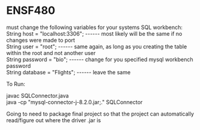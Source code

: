 # ENSF480

must change the following variables for your systems SQL workbench:  
String host = "localhost:3306";   ------ most likely will be the same if no changes were made to port  
String user = "root";             ------ same again, as long as you creating the table within the root and not another user  
String password = "bio";          ------ change for you specified mysql workbench password  
String database = "Flights";      ------ leave the same  

To Run:

javac SQLConnector.java  
java -cp "mysql-connector-j-8.2.0.jar;." SQLConnector  

Going to need to package final project so that the project can automatically read/figure out where the driver .jar is  
